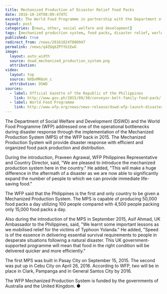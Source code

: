 ```yaml
---
title: Mechanized Production of Disaster Relief Food Packs
date: 2016-10-24T08:09:47UTC
excerpt: The World Food Programme in partnership with the Department of Social Welfare and Development has implemented the Mechanized Production System to address one of the operational bottlenecks during a disaster response.
layout: post
categories: [news, other, social welfare and development]
tags: [mechanized production system, food packs, disaster relief, world food programme, wfp, social welfare and development, dswd]
published: true
redirect_from: /news/20161024T080947
permalink: /news/q4ZQq6ZPYYb1EwG
image:
  layout: auto_width
  source: dswd_mechanized_production_system.png
  attribution: 
video:
  layout: top
  source: NXDxMR6oh_c
  attribution: DSWD
sources:
  - label: Official Gazette of the Republic of the Philippines
    link: http://www.gov.ph/2015/09/30/conveyor-belt-family-food-pack/
  - label: World Food Programme
    link: http://www.wfp.org/news/news-release/dswd-wfp-launch-disaster-response-centre-visayas
---
```


The Department of Social Welfare and Development (DSWD) and the World Food Programme (WFP) addressed one of the operational bottlenecks during disaster response through the implementation of the Mechanized Production System (MPS) of the WFP back in 2015.
The Mechanized Production System will provide disaster response with efficient and organized food pack production and distribution.

During the introduction, Praveen Agrawal, WFP Philippines Representative and Country Director, said, "We are pleased to introduce the mechanized production system here in the country." He added, "This will make a huge difference in the aftermath of a disaster as we are now able to significantly expand the number of people to which we can provide immediate life-saving food."

The WFP said that the Philippines is the first and only country to be given a Mechanized Production System.
The MPS is capable of producing 50,000 food packs a day utilizing 100 people compared with 4,500 people packing only 15,000 food packs a day.

Also during the introduction of the MPS in September 2015, Asif Ahmad, UK Ambassador to the Philippines, said, "We learnt some important lessons as we mobilised relief for the victims of Typhoon Yolanda." He added, "Speed is of the essence in delivering essential survival requirements to people in desperate situations following a natural disaster. This UK government-supported programme will mean that food in the right condition will be delivered quicker and more efficiently."

The first MPS was built in Pasay City on September 15, 2015.
The second was put up in Cebu City on April 26, 2016.
According to WFP, two will be in place in Clark, Pampanga and in General Santos City by 2016.

The WFP Mechanized Production System is funded by the governments of Australia and the United Kingdom.
&#x25cf;


